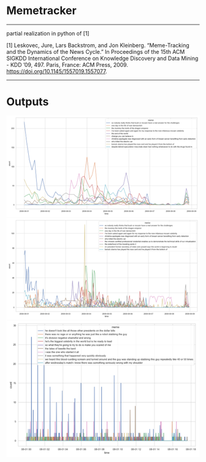 # Memetracker 
-----------------------------
partial realization in python of [1]                                   
                              
[1] Leskovec, Jure, Lars Backstrom, and Jon Kleinberg. “Meme-Tracking and the Dynamics of the News Cycle.” In Proceedings of the 15th ACM SIGKDD International Conference on Knowledge Discovery and Data Mining - KDD ’09, 497. Paris, France: ACM Press, 2009. https://doi.org/10.1145/1557019.1557077.                       

-------------------------
# Outputs                 
![1](./images/1.png)                   
![1](./images/3.png)             
![1](./images/4.png)             
               
